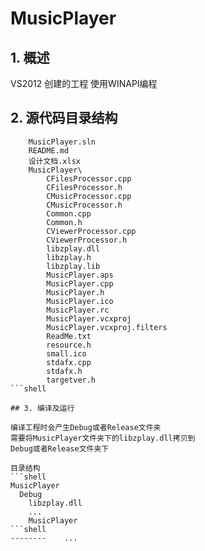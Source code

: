 # MusicPlayer

## 1. 概述

VS2012 创建的工程
使用WINAPI编程

## 2. 源代码目录结构

```shell
    MusicPlayer.sln
    README.md
    设计文档.xlsx
    MusicPlayer\
		CFilesProcessor.cpp
		CFilesProcessor.h
		CMusicProcessor.cpp
		CMusicProcessor.h
		Common.cpp
		Common.h
		CViewerProcessor.cpp
		CViewerProcessor.h
		libzplay.dll
		libzplay.h
		libzplay.lib
		MusicPlayer.aps
		MusicPlayer.cpp
		MusicPlayer.h
		MusicPlayer.ico
		MusicPlayer.rc
		MusicPlayer.vcxproj
		MusicPlayer.vcxproj.filters
		ReadMe.txt
		resource.h
		small.ico
		stdafx.cpp
		stdafx.h
		targetver.h
```shell

## 3. 编译及运行

编译工程时会产生Debug或者Release文件夹
需要将MusicPlayer文件夹下的libzplay.dll拷贝到
Debug或者Release文件夹下

目录结构
```shell
MusicPlayer
  Debug
    libzplay.dll
    ...
    MusicPlayer
```shell
--------	...
